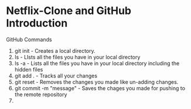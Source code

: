 # Netflix-Clone and GitHub Introduction

GitHub Commands
1. git init - Creates a local directory.
2. ls - LIsts all the files you have in your local directory
3. ls -a - Lists all the files you have in your local directory including the hidden files
4. git add . - Tracks all your changes
5. git reset - Removes the changes you made like un-adding changes.
6. git commit -m "message" - Saves the chages you made for pushing to the remote repository
7. 
